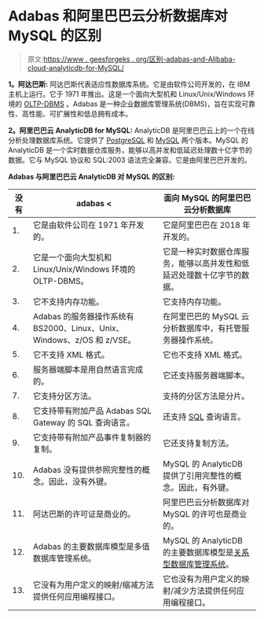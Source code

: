 # Adabas 和阿里巴巴云分析数据库对 MySQL 的区别

> 原文:[https://www . geesforgeks . org/区别-adabas-and-Alibaba-cloud-analyticdb-for-MySQL/](https://www.geeksforgeeks.org/difference-between-adabas-and-alibaba-cloud-analyticdb-for-mysql/)

**1。阿达巴斯:**
阿达巴斯代表适应性数据库系统。它是由软件公司开发的，在 IBM 主机上运行。它于 1971 年推出。这是一个面向大型机和 Linux/Unix/Windows 环境的 [OLTP-DBMS](https://www.geeksforgeeks.org/on-line-transaction-processing-oltp-system-in-dbms/) 。Adabas 是一种企业数据库管理系统(DBMS)，旨在实现可靠性、高性能、可扩展性和低总拥有成本。

**2。阿里巴巴云 AnalyticDB for MySQL:**
AnalyticDB 是阿里巴巴云上的一个在线分析处理数据库系统。它提供了 [PostgreSQL](https://www.geeksforgeeks.org/what-is-postgresql-introduction/) 和 [MySQL](https://www.geeksforgeeks.org/sql-tutorial/#mysql) 两个版本。MySQL 的 AnalyticDB 是一个实时数据仓库服务，能够以高并发和低延迟处理数十亿字节的数据。它与 MySQL 协议和 SQL:2003 语法完全兼容。它是由阿里巴巴开发的。

**Adabas 与阿里巴巴云 AnalyticDB 对 MySQL 的区别:**

<center>

| 没有 | adabas < | 面向 MySQL 的阿里巴巴云分析数据库 |
| --- | --- | --- |
| 1. | 它是由软件公司在 1971 年开发的。 | 它是阿里巴巴在 2018 年开发的。 |
| 2. | 它是一个面向大型机和 Linux/Unix/Windows 环境的 OLTP-DBMS。 | 它是一种实时数据仓库服务，能够以高并发性和低延迟处理数十亿字节的数据。 |
| 3. | 它不支持内存功能。 | 它支持内存功能。 |
| 4. | Adabas 的服务器操作系统有 BS2000、Linux、Unix、Windows、z/OS 和 z/VSE。 | 在阿里巴巴的 MySQL 云分析数据库中，有托管服务器操作系统。 |
| 5. | 它不支持 XML 格式。 | 它也不支持 XML 格式。 |
| 6. | 服务器端脚本是用自然语言完成的。 | 它还支持服务器端脚本。 |
| 7. | 它支持分区方法。 | 支持的分区方法是分片。 |
| 8. | 它支持带有附加产品 Adabas SQL Gateway 的 SQL 查询语言。 | 还支持 [SQL](https://www.geeksforgeeks.org/sql-tutorial/) 查询语言。 |
| 9. | 它支持带有附加产品事件复制器的复制。 | 它还支持复制方法。 |
| 10. | Adabas 没有提供参照完整性的概念。因此，没有外键。 | MySQL 的 AnalyticDB 提供了引用完整性的概念。因此，有外键。 |
| 11. | 阿达巴斯的许可证是商业的。 | 阿里巴巴云分析数据库对 MySQL 的许可也是商业的。 |
| 12. | Adabas 的主要数据库模型是多值数据库管理系统。 | MySQL 的 AnalyticDB 的主要数据库模型是[关系型数据库管理系统](https://www.geeksforgeeks.org/rdbms-architecture/)。 |
| 13. | 它没有为用户定义的映射/缩减方法提供任何应用编程接口。 | 它也没有为用户定义的映射/减少方法提供任何应用编程接口。 |

</center>